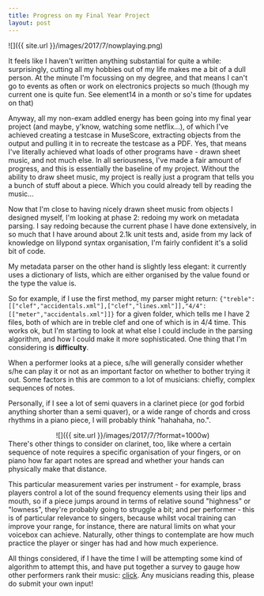 ```yaml
---
title: Progress on my Final Year Project
layout: post
---
```



![]({{ site.url }}/images/2017/7/nowplaying.png)

It feels like I haven't written anything substantial for quite a while: surprisingly, cutting all my hobbies out of my life makes me a bit of a dull person.
At the minute I'm focussing on my degree, and that means I can't go to events as often or work on electronics projects so much (though my current one is quite fun. See element14 in a month or so's time for updates on that)

Anyway, all my non-exam addled energy has been going into my final year project (and maybe, y'know, watching some netflix...), of which I've achieved creating a testcase in MuseScore, extracting objects from the output and pulling it in to recreate the testcase as a PDF. Yes, that means I've literally achieved what loads of other programs have - drawn sheet music, and not much else.
In all seriousness, I've made a fair amount of progress, and this is essentially the baseline of my project. Without the ability to draw sheet music, my project is really just a program that tells you a bunch of stuff about a piece. Which you could already tell by reading the music...

Now that I'm close to having nicely drawn sheet music from objects I designed myself, I'm looking at phase 2: redoing my work on metadata parsing. I say redoing because the current phase I have done extensively, in so much that I have around about 2.1k unit tests and, aside from my lack of knowledge on lilypond syntax organisation, I'm fairly confident it's a solid bit of code. 

My metadata parser on the other hand is slightly less elegant: it currently uses a dictionary of lists, which are either organised by the value found or the type the value is. 

So for example, if I use the first method, my parser might return:
`{"treble":[["clef","accidentals.xml"],["clef","lines.xml"]],"4/4":[["meter","accidentals.xml"]]}`
for a given folder, which tells me I have 2 files, both of which are in treble clef and one of which is in 4/4 time.
This works ok, but I'm starting to look at what else I could include in the parsing algorithm, and how I could make it more sophisticated. One thing that I'm considering is **difficulty**.

When a performer looks at a piece, s/he will generally consider whether s/he can play it or not as an important factor on whether to bother trying it out. Some factors in this are common to a lot of musicians: chiefly, complex sequences of notes. 


Personally, if I see a lot of semi quavers in a clarinet piece (or god forbid anything shorter than a semi quaver), or a wide range of chords and cross rhythms in a piano piece, I will probably think "hahahaha, no.". 

<center>![]({{ site.url }}/images/2017/7/?format=1000w)</center>
There's other things to consider on clarinet, too, like where a certain sequence of note requires a specific organisation of your fingers, or on piano how far apart notes are spread and whether your hands can physically make that distance.

This particular measurement varies per instrument - for example, brass players control a lot of the sound frequency elements using their lips and mouth, so if a piece jumps around in terms of relative sound "highness" or "lowness", they're probably going to struggle a bit; and per performer - this is of particular relevance to singers, because whilst vocal training can improve your range, for instance, there are natural limits on what your voicebox can achieve. Naturally, other things to contemplate are how much practice the player or singer has had and how much experience.

All things considered, if I have the time I will be attempting some kind of algorithm to attempt this, and have put together a survey to gauge how other performers rank their music: [click](https://www.surveymonkey.com/s/JBSJ9XV). Any musicians reading this, please do submit your own input!